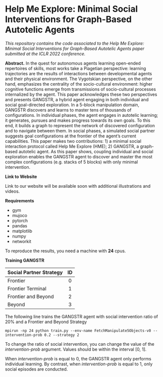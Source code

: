 # Help Me Explore: Minimal Social Interventions for Graph-Based Autotelic Agents
_This repository contains the code associated to the Help Me Explore: Minimal Social Interventions for Graph-Based Autotelic Agents paper submitted at the ICLR 2022 conference._

**Abstract.**
In the quest for autonomous agents learning open-ended repertoires of skills, most works take a Piagetian perspective: learning trajectories are the results of 
interactions between developmental agents and their physical environment. The Vygotskian perspective, on the other hand, emphasizes the centrality of the 
socio-cultural environment: higher cognitive functions emerge from transmissions of socio-cultural processes internalized by the agent. This paper acknowledges
these two perspectives and presents GANGSTR, a hybrid agent engaging in both individual and social goal-directed exploration. In a 5-block manipulation domain, 
GANGSTR discovers and learns to master tens of thousands of configurations. In individual phases, the agent engages in autotelic learning; it generates, pursues
and makes progress towards its own goals. To this end, it builds a graph to represent the network of discovered configuration and to navigate between them. 
In social phases, a simulated social partner suggests goal configurations at the frontier of the agent’s current capabilities. This paper makes two 
contributions: 1) a minimal social interaction protocol called Help Me Explore (HME); 2) GANGSTR, a graph-based autotelic agent. As this paper shows, coupling
individual and social exploration enables the GANGSTR agent to discover and master the most complex configurations (e.g. stacks of 5 blocks) with only minimal
intervention.

**Link to Website**

Link to our website will be available soon with additional illustrations and videos.

**Requirements**

* gym
* mujoco
* pytorch
* pandas
* matplotlib
* numpy
* networkit

To reproduce the results, you need a machine with **24** cpus.

**Training GANGSTR**

| Social Partner Strategy  | ID          |
| :--------------- |:---------------:|
| Frontier  |   0        |
| Frontier Terminal  | 1             |
| Frontier and Beyond  | 2          |
| Beyond  | 3          |

The following line trains the GANGSTR agent with social intervention ratio of 20% and a Frontier and Beyond Strategy

```mpirun -np 24 python train.py --env-name FetchManipulate5Objects-v0 --intervention-prob 0.2 --strategy 2```

To change the ratio of social intervention, you can change the value of the _intervention-prob_ argument. Values should be within the interval [0, 1].

When _intervention-prob_ is equal to 0, the GANGSTR agent only performs individual learning. By contrast, when _intervention-prob_ is equal to 1, only social episodes are conducted. 
